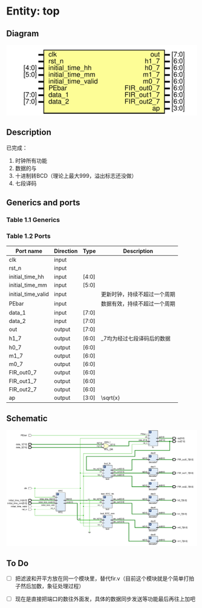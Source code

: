 # Entity: top
## Diagram
![Diagram](readme.svg "Diagram")
## Description

已完成：

1. 时钟所有功能
2. 数据的与
3. 十进制转BCD（理论上最大999，溢出标志还没做）
4. 七段译码

## Generics and ports
### Table 1.1 Generics
### Table 1.2 Ports
| Port name          | Direction | Type  | Description                  |
| ------------------ | --------- | ----- | ---------------------------- |
| clk                | input     |       |                              |
| rst_n              | input     |       |                              |
| initial_time_hh    | input     | [4:0] |                              |
| initial_time_mm    | input     | [5:0] |                              |
| initial_time_valid | input     |       | 更新时钟，持续不超过一个周期 |
| PEbar              | input     |       | 数据有效，持续不超过一个周期 |
| data_1             | input     | [7:0] |                              |
| data_2             | input     | [7:0] |                              |
| out                | output    | [7:0] |                              |
| h1_7               | output    | [6:0] | _7均为经过七段译码后的数据   |
| h0_7               | output    | [6:0] |                              |
| m1_7               | output    | [6:0] |                              |
| m0_7               | output    | [6:0] |                              |
| FIR_out0_7         | output    | [6:0] |                              |
| FIR_out1_7         | output    | [6:0] |                              |
| FIR_out2_7         | output    | [6:0] |                              |
| ap                 | output    | [3:0] | \sqrt{x}                     |
## Schematic

![](\image-20210620220751351.png)


## To Do
- [ ] 把滤波和开平方放在同一个模块里，替代fir.v（目前这个模块就是个简单打拍子然后加数，象征处理过程）

- [ ] 现在是直接把端口的数往外面发，具体的数据同步发送等功能最后再往上加吧

